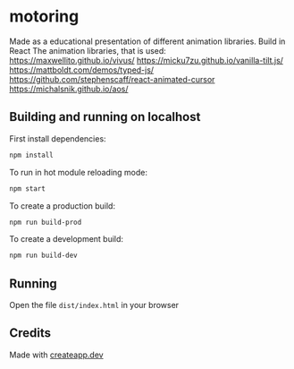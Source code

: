 # motoring

Made as a educational presentation of different animation libraries. Build in React
The animation libraries, that is used: 
https://maxwellito.github.io/vivus/
https://micku7zu.github.io/vanilla-tilt.js/
https://mattboldt.com/demos/typed-js/
https://github.com/stephenscaff/react-animated-cursor
https://michalsnik.github.io/aos/

## Building and running on localhost

First install dependencies:

```sh
npm install
```

To run in hot module reloading mode:

```sh
npm start
```

To create a production build:

```sh
npm run build-prod
```

To create a development build:

```sh
npm run build-dev
```

## Running

Open the file `dist/index.html` in your browser

## Credits

Made with [createapp.dev](https://createapp.dev/)
